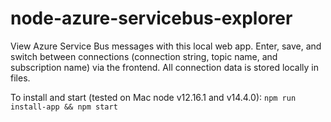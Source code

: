 # node-azure-servicebus-explorer

View Azure Service Bus messages with this local web app. Enter, save, and switch between connections (connection string, topic name, and subscription name) via the frontend. All connection data is stored locally in files.

To install and start (tested on Mac node v12.16.1 and v14.4.0):
`npm run install-app && npm start`
